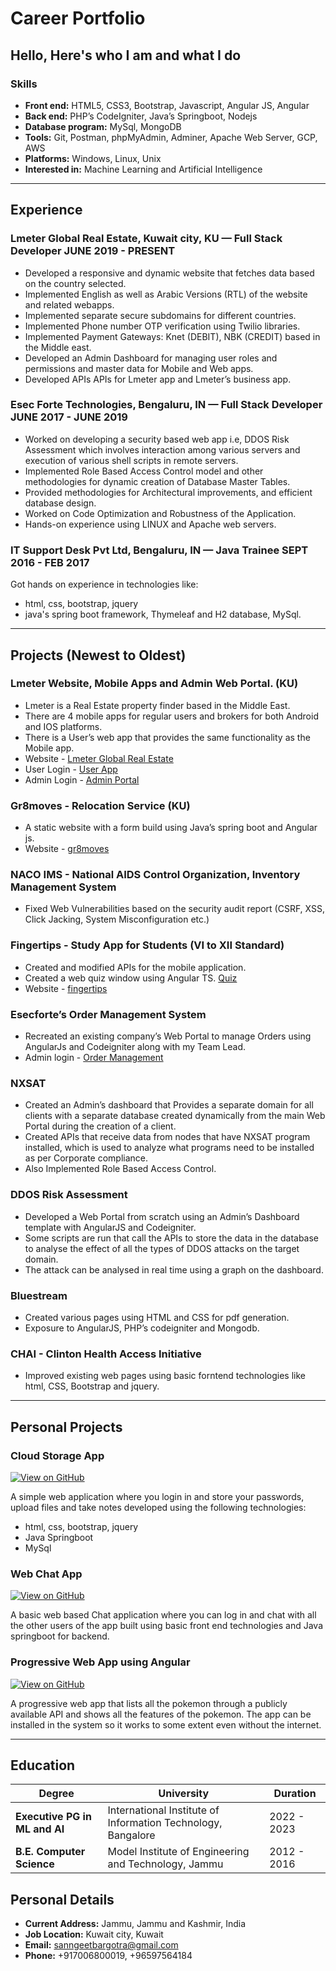 # Career Portfolio

## Hello, Here's who I am and what I do

### Skills

* **Front end:** HTML5, CSS3, Bootstrap, Javascript, Angular JS, Angular
* **Back end:** PHP’s CodeIgniter, Java’s Springboot, Nodejs
* **Database program:** MySql, MongoDB 
* **Tools:** Git, Postman, phpMyAdmin, Adminer, Apache Web Server, GCP, AWS
* **Platforms:** Windows, Linux, Unix
* **Interested in:** Machine Learning and Artificial Intelligence 

---
## Experience

### **Lmeter Global Real Estate, Kuwait city, KU** — Full Stack Developer JUNE 2019 - PRESENT


* Developed a responsive and dynamic website that fetches data based on the country selected.
* Implemented English as well as Arabic Versions (RTL) of the website and related webapps.
* Implemented separate secure subdomains for different countries.
* Implemented Phone number OTP verification using Twilio libraries.
* Implemented Payment Gateways: Knet (DEBIT), NBK (CREDIT) based in the Middle east.
* Developed an Admin Dashboard for managing user roles and permissions and master data for Mobile and Web apps.
* Developed APIs APIs for Lmeter app and Lmeter’s business app.

### **Esec Forte Technologies, Bengaluru, IN** — Full Stack Developer JUNE 2017 - JUNE 2019



* Worked on developing a security based web app i.e, DDOS Risk Assessment which involves interaction among various servers and execution of various shell scripts in remote servers. 
 * Implemented Role Based Access Control model and other methodologies for dynamic creation of Database Master Tables. 
 * Provided methodologies for Architectural improvements, and efficient database design. 
 * Worked on Code Optimization and Robustness of the Application. 
 * Hands-on experience using LINUX and Apache web servers.


### **IT Support Desk Pvt Ltd, Bengaluru, IN** — Java Trainee SEPT 2016 - FEB 2017



Got hands on experience in technologies like:
* html, css, bootstrap, jquery
* java's spring boot framework, Thymeleaf and H2 database, MySql.


---
## Projects (Newest to Oldest)

### **Lmeter Website, Mobile Apps and Admin Web Portal. (KU)**

* Lmeter is a Real Estate property finder based in the Middle East.
* There are 4 mobile apps for regular users and brokers for both Android and IOS platforms.
* There is a User’s web app that provides the same functionality as the Mobile app.
* Website -  [Lmeter Global Real Estate](https://www.lmeter.com) 
* User Login -  [User App](https://www.lmeter.com/login)  
* Admin Login - [Admin Portal](https://www.lmeter.com/admin)  

### **Gr8moves - Relocation Service (KU)**

* A static website with a form build using Java’s spring boot and Angular js.
* Website - [gr8moves](https://www.gr8moves.com/) 


### **NACO IMS - National AIDS Control Organization, Inventory Management System**

* Fixed Web Vulnerabilities based on the security audit report (CSRF, XSS, Click Jacking, System Misconfiguration etc.)


### **Fingertips - Study App for Students (VI to XII Standard)**

* Created and modified APIs for the mobile application.
* Created a web quiz window using Angular TS. [Quiz](https://quiz.fingertips.in/)
* Website - [fingertips](https://fingertips.in)


### **Esecforte’s Order Management System**

* Recreated an existing company’s Web Portal to manage Orders using AngularJs and Codeigniter along with my Team Lead.
* Admin login - [Order Management](http://odm.esecdev.com/login) 

### **NXSAT**

* Created an Admin’s dashboard that Provides a separate domain for all clients with a separate database created dynamically from the main Web Portal during the creation of a client.
* Created APIs that receive data from nodes that have NXSAT program installed, which is used to analyze what programs need to be installed as per Corporate compliance.
* Also Implemented Role Based Access Control.

### **DDOS Risk Assessment**

* Developed a Web Portal from scratch using an Admin’s Dashboard template with AngularJS and Codeigniter.
* Some scripts are run that call the APIs to store the data in the database to analyse the effect of all the types of DDOS attacks on the target domain.
* The attack can be analysed in real time using a graph on the dashboard.

### **Bluestream**

* Created various pages using HTML and CSS for pdf generation.
* Exposure to AngularJS, PHP’s codeigniter and Mongodb.

### **CHAI - Clinton Health Access Initiative**

* Improved existing web pages using basic forntend technologies like html, CSS, Bootstrap and jquery.



---
## Personal Projects

### **Cloud Storage App** 
[![View on GitHub](https://img.shields.io/badge/GitHub-View_on_GitHub-blue?logo=GitHub)](https://github.com/sanngeet/cloud-storage-app)

A simple web application where you login in and store your passwords, upload files and take notes developed using the following technologies:
* html, css, bootstrap, jquery
* Java Springboot
* MySql


### **Web Chat App** 
[![View on GitHub](https://img.shields.io/badge/GitHub-View_on_GitHub-blue?logo=GitHub)](https://github.com/sanngeet/basic-chat-app)

A basic web based Chat application where you can log in and chat with all the other users of the app built using basic front end technologies and Java springboot for backend.

### **Progressive Web App using Angular** 
[![View on GitHub](https://img.shields.io/badge/GitHub-View_on_GitHub-blue?logo=GitHub)](https://github.com/sanngeet/pokemon)

A progressive web app that lists all the pokemon through a publicly available API and shows all the features of the pokemon. The app can be installed in the system so it works to some extent even without the internet.

---
## Education

 **Degree**        | **University**           | **Duration**  
 ------------- |-------------| -----
 **Executive PG in ML and AI**      | International Institute of Information Technology, Bangalore | 2022 - 2023
 **B.E. Computer Science**      | Model Institute of Engineering and Technology, Jammu      |   2012 - 2016 


## Personal Details
* **Current Address:** Jammu, Jammu and Kashmir, India
* **Job Location:** Kuwait city, Kuwait
* **Email:** sanngeetbargotra@gmail.com
* **Phone:** +917006800019, +96597564184

